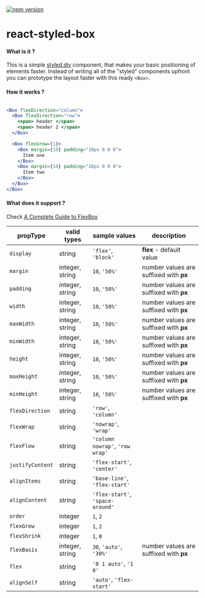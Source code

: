 [![npm version](https://badge.fury.io/js/react-styled-box.svg)](https://badge.fury.io/js/react-styled-box)

# react-styled-box

#### What is it ?

This is a simple [styled.div](https://github.com/styled-components/styled-components) component, that makes your basic positioning of
elements faster.  Instead of writing all of the "styled" components upfront you
can prototype the layout faster with this ready `<Box>`.

#### How it works ?

```jsx

<Box flexDirection="column">
  <Box flexDirection="row">
    <span> header </span>
    <span> header 2 </span>
  </Box>

  <Box flexGrow={1}>
    <Box margin={10} padding="10px 0 0 0">
      Item one
    </Box>
    <Box margin={10} padding="10px 0 0 0">
      Item two
    </Box>
  </Box>
</Box>

```

#### What does it support ?
Check [A Complete Guide to FlexBox](https://css-tricks.com/snippets/css/a-guide-to-flexbox/)

propType | valid types | sample values | description
--- | --- | --- | ---
`display` | string | `'flex'`, `'block'` | **flex** - default value
`margin` | integer, string |`10`, `'50%'` | number values are suffixed with **px**
`padding` | integer, string | `10`, `'50%'` | number values are suffixed with **px**
`width` | integer, string | `10`, `'50%'` | number values are suffixed with **px**
`maxWidth` | integer, string |`10`, `'50%'` | number values are suffixed with **px**
`minWidth` | integer, string |`10`, `'50%'` | number values are suffixed with **px**
`height` | integer, string | `10`, `'50%'` | number values are suffixed with **px**
`maxHeight` | integer, string | `10`, `'50%'` | number values are suffixed with **px**
`minHeight` | integer, string | `10`, `'50%'` | number values are suffixed with **px**
`flexDirection` | string | `'row'`, `'column'` |
`flexWrap` | string | `'nowrap'`, `'wrap'` |
`flexFlow` | string | `'column nowrap'`, `'row wrap'` |
`justifyContent` | string | `'flex-start'`, `'center'` |
`alignItems` | string | `'base-line'`, `'flex-start'` |
`alignContent` | string | `'flex-start'`, `'space-around'` |
`order` | integer | `1`, `2` |
`flexGrow` | integer | `1`, `2` |
`flexShrink` | integer | `1`, `0` |
`flexBasis` | integer, string | `30`, `'auto'`, `'30%'` | number values are suffixed with **px**
`flex` | string | `'0 1 auto'`, `'1 0'` |
`alignSelf` | string | `'auto'`, `'flex-start'` |
